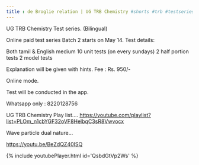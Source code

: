 ```yaml
---
title : de Broglie relation | UG TRB Chemistry #shorts #trb #testseries
---
```


UG TRB Chemistry Test series. (Bilingual)

Online paid test series Batch 2 starts on May 14.
Test details:

Both tamil & English medium
10 unit tests (on every sundays)
2 half portion tests
2 model tests

Explanation will be given with hints.
Fee : Rs. 950/-

Online mode.

Test will be conducted in the app.

Whatsapp only : 8220128756



UG TRB Chemistry Play list....
https://youtube.com/playlist?list=PLOm_n1cbYGF32oVF8HelbqC3sR8Vwvocx



Wave particle dual nature...

https://youtu.be/BeZdQZ40ISQ



{% include youtubePlayer.html id='QsbdGtVp2Ws' %}
